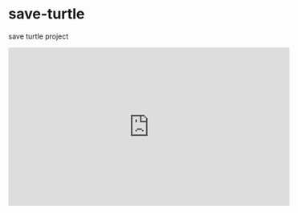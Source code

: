 # save-turtle
save turtle project

<iframe width="560" height="315" src="https://musiclab.chromeexperiments.com/Song-Maker/embed/5248546037563392" frameborder="0" allowfullscreen></iframe>
